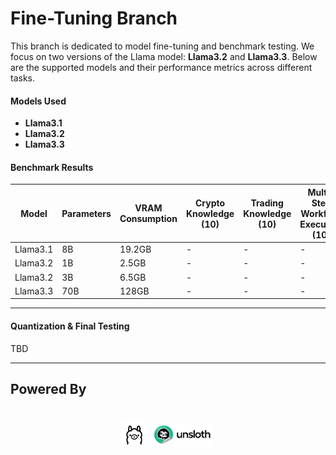 # Fine-Tuning Branch

This branch is dedicated to model fine-tuning and benchmark testing. We focus on two versions of the Llama model: **Llama3.2** and **Llama3.3**. Below are the supported models and their performance metrics across different tasks.

#### Models Used

- **Llama3.1**
- **Llama3.2**
- **Llama3.3**

#### Benchmark Results

| Model    | Parameters | VRAM Consumption | Crypto Knowledge (10) | Trading Knowledge (10) | Multi-Step Workflow Execution (10) |
|----------|------------|-------------------|-----------------------|------------------------|-------------------------------------|
| Llama3.1 | 8B         | 19.2GB             | -                    | -                     | -                                  |
| Llama3.2 | 1B         | 2.5GB              | -                    | -                     | -                                  |
| Llama3.2 | 3B         | 6.5GB              | -                    | -                     | -                                  |
| Llama3.3 | 70B        | 128GB              | -                    | -                     | -                                  |

---
#### Quantization & Final Testing

TBD

---

## Powered By
<h1 align="center" style="height: 200px; overflow: hidden; ">
  <img src="unsloth-main/images/ollama.png" style="width: 8%;" alt="ollama" >
  <img src="unsloth-main/images/unsloth%20new%20logo.png" style="width: 20%;" alt="unsoloth" >
</h1>

